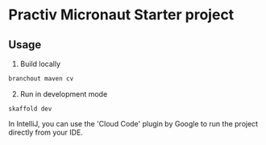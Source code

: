 # Practiv Micronaut Starter project

## Usage 

1. Build locally 

```bash
branchout maven cv
```

2. Run in development mode

```
skaffold dev
```

In IntelliJ, you can use the 'Cloud Code' plugin by Google to run the project directly from your IDE.
